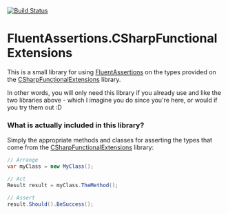 [![Build Status](https://dev.azure.com/pedrotimoteocosta/FluentAssertions.CSharpFunctionalExtensions/_apis/build/status/pedromtcosta.FluentAssertions.CSharpFunctionalExtensions?branchName=master)](https://dev.azure.com/pedrotimoteocosta/FluentAssertions.CSharpFunctionalExtensions/_build/latest?definitionId=1&branchName=master)

# FluentAssertions.CSharpFunctionalExtensions

This is a small library for using [FluentAssertions](https://github.com/fluentassertions/fluentassertions) on the types provided on the [CSharpFunctionalExtensions](https://github.com/vkhorikov/CSharpFunctionalExtensions) library.

In other words, you will only need this library if you already use and like the two libraries above - which I imagine you do since you're here, or would if you try them out :D

### What is actually included in this library?

Simply the appropriate methods and classes for asserting the types that come from the [CSharpFunctionalExtensions](https://github.com/vkhorikov/CSharpFunctionalExtensions) library:

```csharp
// Arrange
var myClass = new MyClass();

// Act
Result result = myClass.TheMethod();

// Assert
result.Should().BeSuccess();
```

